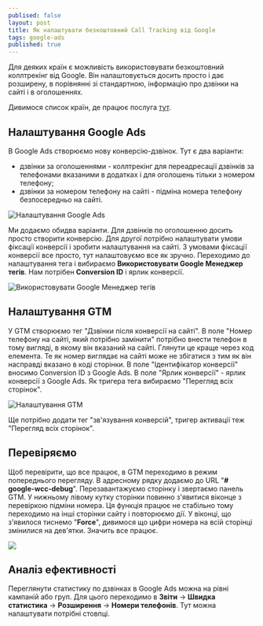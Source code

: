 ```yaml
---
publised: false
layout: post
title: Як налаштувати безкоштовний Call Tracking від Google
tags: google-ads
published: true
---
```


Для деяких країн є можливість використовувати безкоштовний коллтрекінг від Google. Він налаштовується досить просто і дає розширену, в порівнянні зі стандартною, інформацію про дзвінки на сайті і в оголошеннях.

Дивимося список країн, де працює послуга [тут](https://support.google.com/google-ads/answer/2454052#cfcountries).

## Налаштування Google Ads

В Google Ads створюємо нову конверсію-дзвінок. Тут є два варіанти:
- дзвінки за оголошеннями - коллтрекінг для переадресації дзвінків за телефонами вказаними в додатках і для оголошень тільки з номером телефону;
- дзвінки за номером телефону на сайті - підміна номера телефону безпосередньо на сайті.

![Налаштування Google Ads](/image/Yak-nalashtuvaty-bezkoshtovnyy-Call-Tracking-vid-Google-2.png)

Ми додаємо обидва варіанти. Для дзвінків по оголошенню досить просто створити конверсію. Для другої потрібно налаштувати умови фіксації конверсії і зробити налаштування на сайті. З умовами фіксації конверсії все просто, тут налаштовуємо все як зручно. Переходимо до налаштування тега і вибираємо **Використовувати Google Менеджер тегів**. Нам потрібен **Conversion ID** і ярлик конверсії.

![Використовувати Google Менеджер тегів](/image/Yak-nalashtuvaty-bezkoshtovnyy-Call-Tracking-vid-Google-2.png)

## Налаштування GTM

У GTM створюємо тег "Дзвінки після конверсії на сайті". В поле "Номер телефону на сайті, який потрібно замінити" потрібно внести телефон в тому вигляді, в якому він вказаний на сайті. Глянути це краще через код елемента. Те як номер виглядає на сайті може не збігатися з тим як він насправді вказано в коді сторінки. В поле "Ідентифікатор конверсії" вносимо Conversion ID з Google Ads. В поле "Ярлик конверсії" - ярлик конверсії з Google Ads. Як тригера тега вибираємо "Перегляд всіх сторінок".

![Налаштування GTM](/image/Yak-nalashtuvaty-bezkoshtovnyy-Call-Tracking-vid-Google-3.png)

Ще потрібно додати тег "зв'язування конверсій", тригер активації теж "Перегляд всіх сторінок".

## Перевіряємо

Щоб перевірити, що все працює, в GTM переходимо в режим попереднього перегляду. В адресному рядку додаємо до URL "**# google-wcc-debug**". Перезавантажуємо сторінку і звертаємо панель GTM. У нижньому лівому кутку сторінки повинно з'явитися віконце з перевіркою підміни номера. Ця функція працює не стабільно тому переходимо на інші сторінки сайту і повторюємо дії. У віконці, що з'явилося тиснемо "**Force**", дивимося що цифри номера на всій сторінці змінилися на дев'ятки. Значить все працює.

![](/image/Yak-nalashtuvaty-bezkoshtovnyy-Call-Tracking-vid-Google-4.png)

## Аналіз ефективності

Переглянути статистику по дзвінках в Google Ads можна на рівні кампаній або груп. Для цього переходимо в **Звіти** -> **Швидка статистика** -> **Розширення** -> **Номери телефонів**. Тут можна налаштувати потрібні стовпці.
